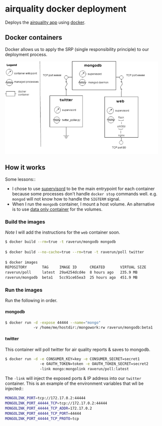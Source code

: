 # airquality docker deployment

Deploys the [airquality app](https://github.com/javouhey/airquality) using [docker](https://www.docker.io/).

## Docker containers

Docker allows us to apply the SRP (single responsibility principle) to our deployment process.

<img src="airquality-docker-logo.png" width="650" alt="docker containers"/>

## How it works

Some lessons::

* I chose to use [supervisord](http://supervisord.org/) to be the main entrypoint for each container because some processes don't handle `docker stop` commands well. e.g. `mongod` will not know how to handle the `SIGTERM` signal.
* When I run the `mongodb` container, I mount a host volume. An alternative is to use [data only container](https://github.com/toffer/docker-data-only-container-demo) for the volumes.

### Build the images

*Note* I will add the instructions for the `web` container soon.

```sh
$ docker build --rm=true -t raverun/mongodb mongodb

$ docker build --no-cache=true --rm=true -t raverun/poll twitter

$ docker images
REPOSITORY       TAG     IMAGE ID      CREATED       VIRTUAL SIZE
raverun/poll     latest  29a4254dcd4e  8 hours ago   235.9 MB
raverun/mongodb  beta1   5cc91ce65ea3  25 hours ago  451.9 MB
```

### Run the images

Run the following in order.

#### mongodb

```sh
$ docker run -d -expose 44444 --name="mongo" 
             -v /home/me/hostdir:/mongowork:rw raverun/mongodb:beta1
```

#### twitter

This container will poll twitter for air quality reports & saves to mongodb.

```sh
$ docker run -d -e CONSUMER_KEY=key -e CONSUMER_SECRET=secret1 
                -e OAUTH_TOKEN=token -e OAUTH_TOKEN_SECRET=secret2 
                -link mongo:mongolink raverun/poll:latest
```
The `-link` will inject the exposed ports & IP address into our `twitter` container. This is an example of the environment variables that wll be injected::

```sh
MONGOLINK_PORT=tcp://172.17.0.2:44444
MONGOLINK_PORT_44444_TCP=tcp://172.17.0.2:44444
MONGOLINK_PORT_44444_TCP_ADDR=172.17.0.2
MONGOLINK_PORT_44444_TCP_PORT=44444
MONGOLINK_PORT_44444_TCP_PROTO=tcp
```
